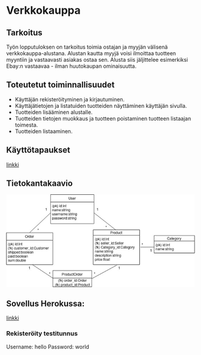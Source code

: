 # Verkkokauppa

## Tarkoitus
Työn lopputuloksen on tarkoitus toimia ostajan ja myyjän välisenä verkkokauppa-alustana. Alustan kautta myyjä voisi ilmoittaa tuotteen myyntiin ja vastaavasti asiakas ostaa sen. Alusta siis jäljittelee esimerkiksi Ebay:n vastaavaa - ilman huutokaupan ominaisuutta. 

## Toteutetut toiminnallisuudet
* Käyttäjän rekisteröityminen ja kirjautuminen.
* Käyttäjätietojen ja listatuiden tuotteiden näyttäminen käyttäjän sivulla. 
* Tuotteiden lisääminen alustalle.
* Tuotteiden tietojen muokkaus ja tuotteen poistaminen tuotteen listaajan toimesta.
* Tuotteiden listaaminen.


## Käyttötapaukset
[linkki](https://github.com/parissak/Verkkokauppa/blob/master/documentation/kayttotapaukset.md)


## Tietokantakaavio
![](https://github.com/parissak/Verkkokauppa/blob/master/documentation/kuvat/Untitled%20Diagram.jpg)



## Sovellus Herokussa:
[linkki](https://salty-thicket-26582.herokuapp.com/)

### Rekisteröity testitunnus 
Username: hello Password: world

